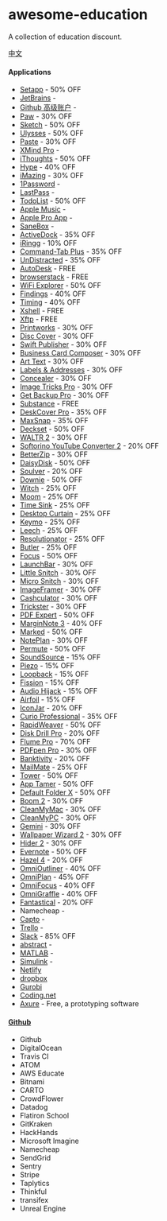 # awesome-education
A collection of education discount.

[中文](README.md)

#### Applications
  * [Setapp](https://setapp.com/educational-discount) - 50% OFF
  * [JetBrains](https://www.jetbrains.com/student/) -
  * [Github 高级账户](https://education.github.com/) -
  * [Paw](https://paw.cloud/purchase/students) - 30% OFF
  * [Sketch](https://www.sketchapp.com/store/edu/) - 50% OFF
  * [Ulysses](https://ulyssesapp.com/students/) - 50% OFF
  * [Paste](https://www.studentappcentre.com/discounts/paste) - 30% OFF
  * [XMind Pro](https://www.xmind.cn/pricing/) -
  * [iThoughts](https://www.toketaware.com/discounts) - 50% OFF
  * [Hype](https://tumult.com/store-edu/) - 40% OFF
  * [iMazing](https://imazing.com/store/educational) - 30% OFF
  * [1Password](https://www.studentappcentre.com/discounts/1password) -
  * [LastPass](https://lastpass.com/edupromo.php) -
  * [TodoList](https://todoist.com/education) - 50% OFF
  * [Apple Music](https://support.apple.com/zh-cn/HT205928) -
  * [Apple Pro App](https://www.apple.com/cn-k12/shop/product/BMGE2CH/A/pro-app-%E6%95%99%E8%82%B2%E5%A5%97%E8%A3%85) -
  * [SaneBox](https://www.studentappcentre.com/discounts/sanebox) -
  * [ActiveDock](https://www.studentappcentre.com/discounts/activedock) - 35% OFF
  * [iRingg](https://www.studentappcentre.com/discounts/iringg) - 10% OFF
  * [Command-Tab Plus](https://www.studentappcentre.com/discounts/command-tabplus) - 35% OFF
  * [UnDistracted](https://www.studentappcentre.com/discounts/undistracted) - 35% OFF
  * [AutoDesk](https://www.autodesk.com.cn/education/free-software/featured) - FREE
  * [browserstack](https://www.browserstack.com/open-source?ref=pricing) - FREE
  * [WiFi Explorer](https://www.adriangranados.com/educational-discount) - 50% OFF
  * [Findings](https://community.findingsapp.com/t/student-discount-40/119) - 40% OFF
  * [Timing](https://timingapp.com/contact) - 40% OFF
  * [Xshell](http://www.netsarang.com/download/free_license.html) - FREE
  * [Xftp](http://www.netsarang.com/download/free_license.html) - FREE
  * [Printworks](https://www.belightsoft.com/store/nonprofit) - 30% OFF
  * [Disc Cover](https://www.belightsoft.com/store/nonprofit) - 30% OFF
  * [Swift Publisher](https://www.belightsoft.com/store/nonprofit) - 30% OFF
  * [Business Card Composer](https://www.belightsoft.com/store/nonprofit) - 30% OFF
  * [Art Text](https://www.belightsoft.com/store/nonprofit) - 30% OFF
  * [Labels & Addresses](https://www.belightsoft.com/store/nonprofit) - 30% OFF
  * [Concealer](https://www.belightsoft.com/store/nonprofit) - 30% OFF
  * [Image Tricks Pro](https://www.belightsoft.com/store/nonprofit) - 30% OFF
  * [Get Backup Pro](https://www.belightsoft.com/store/nonprofit) - 30% OFF
  * [Substance](https://www.allegorithmic.com/buy/education) - FREE
  * [DeskCover Pro](https://www.studentappcentre.com/discounts/deskcoverpro) - 35% OFF
  * [MaxSnap](https://www.studentappcentre.com/discounts/maxsnap) - 35% OFF
  * [Deckset](https://www.decksetapp.com/edu/) - 50% OFF
  * [WALTR 2](https://www.studentappcentre.com/discounts/waltr2) - 30% OFF
  * [Softorino YouTube Converter 2](https://www.studentappcentre.com/discounts/youtubeconverter2) - 20% OFF
  * [BetterZip](https://www.studentappcentre.com/discounts/betterzip) - 30% OFF
  * [DaisyDisk](https://www.studentappcentre.com/discounts/daisydisk) - 50% OFF
  * [Soulver](http://www.acqualia.com/store/soulver?coupon=EduDiscount) - 20% OFF
  * [Downie](https://www.studentappcentre.com/discounts/downie) - 50% OFF
  * [Witch](https://www.studentappcentre.com/discounts/witch) - 25% OFF
  * [Moom](https://www.studentappcentre.com/discounts/moom) - 25% OFF
  * [Time Sink](https://www.studentappcentre.com/discounts/timesink) - 25% OFF
  * [Desktop Curtain](https://www.studentappcentre.com/discounts/desktopcurtain) - 25% OFF
  * [Keymo](https://www.studentappcentre.com/discounts/keymo) - 25% OFF
  * [Leech](https://www.studentappcentre.com/discounts/leech) - 25% OFF
  * [Resolutionator](https://www.studentappcentre.com/discounts/resolutionator) - 25% OFF
  * [Butler](https://www.studentappcentre.com/discounts/butler) - 25% OFF
  * [Focus](https://www.studentappcentre.com/discounts/focus1) - 50% OFF
  * [LaunchBar](https://www.studentappcentre.com/discounts/launchbar) - 30% OFF
  * [Little Snitch](https://www.studentappcentre.com/discounts/littlesnitch) - 30% OFF
  * [Micro Snitch](https://www.studentappcentre.com/discounts/microsnitch) - 30% OFF
  * [ImageFramer](https://www.studentappcentre.com/discounts/imageframer) - 30% OFF
  * [Cashculator](https://www.studentappcentre.com/discounts/cashculator) - 30% OFF
  * [Trickster](https://www.studentappcentre.com/discounts/trickster) - 30% OFF
  * [PDF Expert](https://www.studentappcentre.com/discounts/pdfexpert) - 50% OFF
  * [MarginNote 3](https://forum.marginnote.com/t/40-off-edu-code-for-marginnote-3-application-guide/239) - 40% OFF
  * [Marked](https://www.studentappcentre.com/discounts/marked) - 50% OFF
  * [NotePlan](https://www.studentappcentre.com/discounts/noteplan) - 30% OFF
  * [Permute](https://www.studentappcentre.com/discounts/permute) - 50% OFF
  * [SoundSource](https://www.studentappcentre.com/discounts/soundsource) - 15% OFF
  * [Piezo](https://www.studentappcentre.com/discounts/piezo) - 15% OFF
  * [Loopback](https://www.studentappcentre.com/discounts/loopback) - 15% OFF
  * [Fission](https://www.studentappcentre.com/discounts/fission) - 15% OFF
  * [Audio Hijack](https://www.studentappcentre.com/discounts/audiohijack) - 15% OFF
  * [Airfoil](https://www.studentappcentre.com/discounts/airfoil) - 15% OFF
  * [IconJar](https://www.studentappcentre.com/discounts/iconjar) - 20% OFF
  * [Curio Professional](https://www.zengobi.com/curio/#buyacademic) - 35% OFF
  * [RapidWeaver](https://www.realmacsoftware.com/store/) - 50% OFF
  * [Disk Drill Pro](https://www.cleverfiles.com/noprofit.html) - 20% OFF
  * [Flume Pro](https://www.studentappcentre.com/discounts/flume) - 70% OFF
  * [PDFpen Pro](https://sites.fastspring.com/smile/product/catalog?coupon=EDUDISC2) - 30% OFF
  * [Banktivity](https://www.iggsoftware.com/contact_support.php) - 20% OFF
  * [MailMate](https://www.studentappcentre.com/discounts/mailmate) - 25% OFF
  * [Tower](https://www.git-tower.com/support/contact?category=Sales%20Issue) - 50% OFF
  * [App Tamer](https://www.studentappcentre.com/discounts/apptamer) - 50% OFF
  * [Default Folder X](https://www.studentappcentre.com/discounts/defaultfolderx) - 50% OFF
  * [Boom 2](https://www.studentappcentre.com/discounts/boom?rq=boom) - 30% OFF
  * [CleanMyMac](https://macpaw.com/macpaw-educational-discount) - 30% OFF
  * [CleanMyPC](https://macpaw.com/macpaw-educational-discount) - 30% OFF
  * [Gemini](https://macpaw.com/macpaw-educational-discount) - 30% OFF
  * [Wallpaper Wizard 2](https://macpaw.com/macpaw-educational-discount) - 30% OFF
  * [Hider 2](https://macpaw.com/macpaw-educational-discount) - 30% OFF
  * [Evernote](https://evernote.com/students) - 50% OFF
  * [Hazel 4](https://www.studentappcentre.com/discounts/hazel) - 20% OFF
  * [OmniOutliner](https://store.omnigroup.com/edu/f9120b1a58d1d6e1ffffffff) - 40% OFF
  * [OmniPlan](https://store.omnigroup.com/edu/f91f0b1a58d1d6e1ffffffff) - 45% OFF
  * [OmniFocus](https://store.omnigroup.com/edu/f9150b1a58d1d6e1ffffffff) - 40% OFF
  * [OmniGraffle](https://store.omnigroup.com/edu/f9130b1a58d1d6e1ffffffff) - 40% OFF
  * [Fantastical](https://flexibits.com/store?coupon=education) - 20% OFF
  * Namecheap -
  * [Capto](https://www.globaldelight.com/capto/educators) -
  * [Trello](https://trello.com/education) -
  * [Slack](https://get.slack.help/hc/en-us/articles/206646877-Slack-for-Education) - 85% OFF
  * [abstract](https://www.goabstract.com/pricing/) -
  * [MATLAB](https://ww2.mathworks.cn/academia/tah-support-program/eligibility.html?s_tid=tfa_student_licenseCheck) -
  * [Simulink](https://ww2.mathworks.cn/academia/tah-support-program/eligibility.html?s_tid=tfa_student_licenseCheck) -
  * [Netlify](https://www.netlify.com/education/)
  * [dropbox](https://www.dropbox.com/education)
  * [Gurobi](http://www.gurobi.com/academia/for-universities)
  * [Coding.net](https://coding.net/campus)
  * [Axure](https://www.axure.com/edu) - Free, a prototyping software

#### [Github](https://education.github.com/)
  * Github
  * DigitalOcean
  * Travis CI
  * ATOM
  * AWS Educate
  * Bitnami
  * CARTO
  * CrowdFlower
  * Datadog
  * Flatiron School
  * GitKraken
  * HackHands
  * Microsoft Imagine
  * Namecheap
  * SendGrid
  * Sentry
  * Stripe
  * Taplytics
  * Thinkful
  * transifex
  * Unreal Engine
